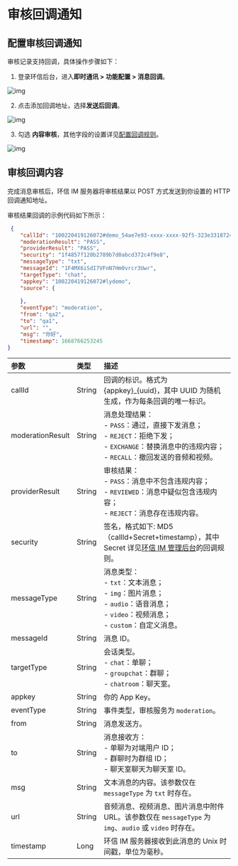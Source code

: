 # 审核回调通知

## 配置审核回调通知

审核记录支持回调，具体操作步骤如下：

1. 登录环信后台，进入**即时通讯 > 功能配置 > 消息回调**。

![img](/images/moderation/moderation_callback_01.png)

2. 点击添加回调地址，选择**发送后回调**。

![img](/images/moderation/moderation_callback_02.png)

3. 勾选 **内容审核**，其他字段的设置详见[配置回调规则](/product/enable_and_configure_IM.html#配置回调规则)。

![img](/images/moderation/moderation_callback_03.png)


## 审核回调内容

完成消息审核后，环信 IM 服务器将审核结果以 POST 方式发送到你设置的 HTTP 回调通知地址。

审核结果回调的示例代码如下所示：

```json
 {
    "callId": "100220419126072#demo_54ae7e93-xxxx-xxxx-92f5-323e33187243",
    "moderationResult": "PASS",
    "providerResult": "PASS",
    "security": "1f4857f120b2789b7d0abcd372c4f9e8", 
    "messageType": "txt", 
    "messageId": "1F4MX6iSdI7VFnN7Hm0vrcr3Uwr",
    "targetType": "chat", 
    "appkey": "100220419126072#lydemo", 
    "source": {
       
    },
    "eventType": "moderation", 
    "from": "qa2",
    "to": "qa1",
    "url": "",
    "msg": "你好",
    "timestamp": 1668766253245
}
```

| 参数          | 类型   | 描述                                             |
| :------------ | :----- | :----------------------------------------------- |
| callId | String| 回调的标识。格式为 {appkey}_{uuid}，其中 UUID 为随机生成，作为每条回调的唯一标识。|
| moderationResult  | String  | 消息处理结果：<br/> - `PASS`：通过，直接下发消息；<br/> - `REJECT`：拒绝下发；<br/> - `EXCHANGE`：替换消息中的违规内容；<br/> - `RECALL`：撤回发送的音频和视频。 |
| providerResult | String | 审核结果：<br/> - `PASS`：消息中不包含违规内容；<br/> - `REVIEWED`：消息中疑似包含违规内容；<br/> - `REJECT`：消息存在违规内容。|
| security       | String | 签名，格式如下: MD5（callId+Secret+timestamp），其中 Secret 详见[环信 IM 管理后台](https://console.easemob.com/user/login)的回调规则。 |
| messageType       | String | 消息类型：<br/> - `txt`：文本消息；<br/> - `img`：图片消息；<br/> - `audio`：语音消息；<br/> - `video`：视频消息；<br/> - `custom`：自定义消息。   |
| messageId       | String  | 消息 ID。   |
| targetType       | String | 会话类型。<br/> - `chat`：单聊；<br/> - `groupchat`：群聊；<br/> - `chatroom`：聊天室。  |
| appkey       | String | 你的 App Key。   |
| eventType       | String | 事件类型，审核服务为 `moderation`。|
| from      | String | 消息发送方。   |
| to      | String | 消息接收方：<br/> - 单聊为对端用户 ID；<br/> - 群聊时为群组 ID；<br/> - 聊天室聊天为聊天室 ID。  |
| msg      | String | 文本消息的内容。该参数仅在 `messageType` 为 `txt` 时存在。|
| url      | String | 音频消息、视频消息、图片消息中附件 URL。该参数仅在 `messageType` 为 `img`、`audio` 或 `video` 时存在。 |
| timestamp       | Long | 环信 IM 服务器接收到此消息的 Unix 时间戳，单位为毫秒。   |